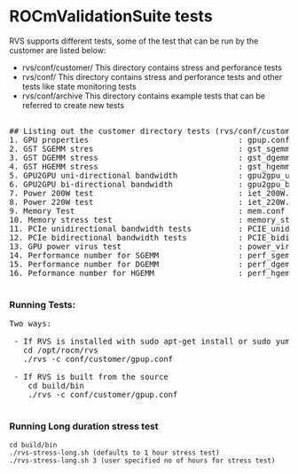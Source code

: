 # ROCmValidationSuite tests

RVS supports different tests, some of the test that can be run by the customer are listed below: 

- rvs/conf/customer/  This directory contains stress and perforance tests
- rvs/conf/           This directory contains stress and perforance tests and other tests like state monitoring tests
- rvs/conf/archive    This directory contains example tests that can be referred to create new tests

<pre>

## Listing out the customer directory tests (rvs/conf/customer/)
1. GPU properties                                : gpup.conf
2. GST SGEMM stres                               : gst_sgemm.conf 
3. GST DGEMM stress                              : gst_dgemm.conf 
4. GST HGEMM stress                              : gst_hgemm.conf 
5. GPU2GPU uni-directional bandwidth             : gpu2gpu_unidir_bw.conf
6. GPU2GPU bi-directional bandwidth              : gpu2gpu_bidir_bw.conf
7. Power 200W test                               : iet_200W.conf
8. Power 220W test                               : iet_220W.conf
9. Memory Test                                   : mem.conf
10. Memory stress test                           : memory_stress.conf
11. PCIe unidirectional bandwidth tests          : PCIE_unidir_BW_test.conf 
12. PCIe bidirectional bandwidth tests           : PCIE_bidir_BW_test.conf
13. GPU power virus test                         : power_virus_test.conf
14. Performance number for SGEMM                 : perf_sgemm.conf
15. Performance number for DGEMM                 : perf_dgemm.conf
16. Peformance number for HGEMM                  : perf_hgemm.conf

</pre>

### Running Tests:

<pre>
Two ways:

 - If RVS is installed with sudo apt-get install or sudo yum install (check the install section in README page) 
   cd /opt/rocm/rvs
   ./rvs -c conf/customer/gpup.conf
   
 - If RVS is built from the source 
    cd build/bin
    ./rvs -c conf/customer/gpup.conf
 </pre>
    
### Running Long duration stress test
    cd build/bin
    ./rvs-stress-long.sh (defaults to 1 hour stress test)
    ./rvs-stress-long.sh 3 (user specified no of hours for stress test)

